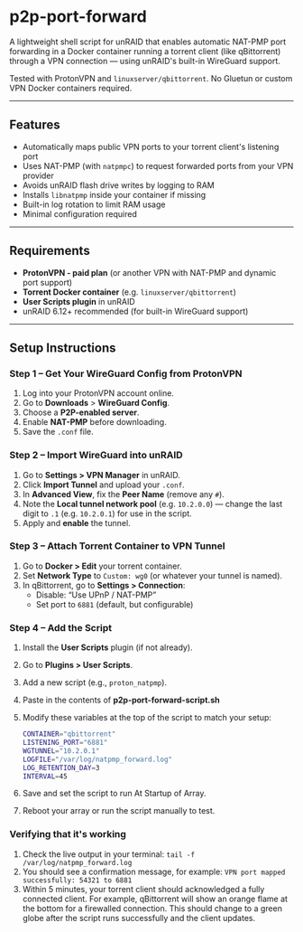 # p2p-port-forward
A lightweight shell script for unRAID that enables automatic NAT-PMP port forwarding in a Docker container running a torrent client (like qBittorrent) through a VPN connection — using unRAID's built-in WireGuard support.

Tested with ProtonVPN and `linuxserver/qbittorrent`. No Gluetun or custom VPN Docker containers required.

---

## Features

- Automatically maps public VPN ports to your torrent client's listening port
- Uses NAT-PMP (with `natpmpc`) to request forwarded ports from your VPN provider
- Avoids unRAID flash drive writes by logging to RAM
- Installs `libnatpmp` inside your container if missing
- Built-in log rotation to limit RAM usage
- Minimal configuration required

---

## Requirements

- **ProtonVPN - paid plan** (or another VPN with NAT-PMP and dynamic port support)
- **Torrent Docker container** (e.g. `linuxserver/qbittorrent`)
- **User Scripts plugin** in unRAID
- unRAID 6.12+ recommended (for built-in WireGuard support)

---

## Setup Instructions

### Step 1 – Get Your WireGuard Config from ProtonVPN

1. Log into your ProtonVPN account online.
2. Go to **Downloads** > **WireGuard Config**.
3. Choose a **P2P-enabled server**.
4. Enable **NAT-PMP** before downloading.
5. Save the `.conf` file.

### Step 2 – Import WireGuard into unRAID

1. Go to **Settings > VPN Manager** in unRAID.
2. Click **Import Tunnel** and upload your `.conf`.
3. In **Advanced View**, fix the **Peer Name** (remove any `#`).
4. Note the **Local tunnel network pool** (e.g. `10.2.0.0`) — change the last digit to `.1` (e.g. `10.2.0.1`) for use in the script.
5. Apply and **enable** the tunnel.

### Step 3 – Attach Torrent Container to VPN Tunnel

1. Go to **Docker > Edit** your torrent container.
2. Set **Network Type** to `Custom: wg0` (or whatever your tunnel is named).
3. In qBittorrent, go to **Settings > Connection**:
    - Disable: “Use UPnP / NAT-PMP”
    - Set port to `6881` (default, but configurable)

### Step 4 – Add the Script

1. Install the **User Scripts** plugin (if not already).
2. Go to **Plugins > User Scripts**.
3. Add a new script (e.g., `proton_natpmp`).
4. Paste in the contents of **p2p-port-forward-script.sh**
5. Modify these variables at the top of the script to match your setup:

   ```bash
   CONTAINER="qbittorrent"
   LISTENING_PORT="6881"
   WGTUNNEL="10.2.0.1"
   LOGFILE="/var/log/natpmp_forward.log"
   LOG_RETENTION_DAY=3
   INTERVAL=45
6. Save and set the script to run At Startup of Array.
7. Reboot your array or run the script manually to test.

### Verifying that it's working

1. Check the live output in your terminal:
```tail -f /var/log/natpmp_forward.log```
2. You should see a confirmation message, for example:
```VPN port mapped successfully: 54321 to 6881```
3. Within 5 minutes, your torrent client should acknowledged a fully connected client.  For example, qBittorrent will show an orange flame at the bottom for a firewalled connection. This should change to a green globe after the script runs successfully and the client updates.
